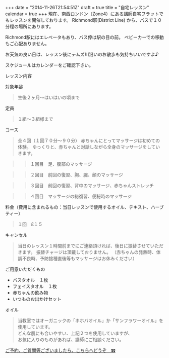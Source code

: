 +++
date = "2014-11-26T21:54:51Z"
draft = true
title = "自宅レッスン"
calendar = true
+++
現在、南西ロンドン（Zone4）にある講師自宅フラットでもレッスンを開催しております。
Richmond駅(District Line) から、バスで１０分程の場所にあります。

Richmond駅にはエレベータもあり、バス停は駅の目の前。
ベビーカーでの移動もご心配ありません。

お天気の良い日は、レッスン後にテムズ川沿いのお散歩も気持ちいいですよ♪

スケジュールはカレンダーをご確認下さい。

レッスン内容

対象年齢

> 生後２ヶ月〜はいはいの頃まで

定員

> １組〜３組様まで

コース

> 全４回（１回７０分〜９０分）
  赤ちゃんにとってマッサージは初めての体験。
  ゆっくりと、赤ちゃんと対話しながら全身のマッサージをしていきます。

>> １回目　足、腹部のマッサージ

>> ２回目　前回の復習、胸、腕、顔のマッサージ

>> ３回目　前回の復習、背中のマッサージ、赤ちゃんストレッチ

>> ４回目　マッサージの総復習、便秘時のマッサージ

料金（費用に含まれるもの：当日レッスンで使用するオイル、テキスト、ハーブティー）

> １回　£１５　

キャンセル

> 当日のレッスン１時間前までにご連絡頂ければ、後日に振替させていただきます。
  振替チャージは頂戴しておりません。
  （赤ちゃんの発熱時、体調不良時、予防接種直後等もマッサージはお休みください）

ご用意いただくもの

* バスタオル　１枚
* フェイスタオル　１枚
* 赤ちゃんの飲み物
* いつものお出かけセット

オイル

> 当教室ではオーガニックの「ホホバオイル」か「サンフラワーオイル」を使用しています。<br>
どんな肌にも合いやすい、上記２つを使用していますが、<br>
お気に入りのものがあれば、講師にご相談ください。<br>

[ご予約、ご質問等ございましたら、こちらへどうぞ　☎](/contact)


